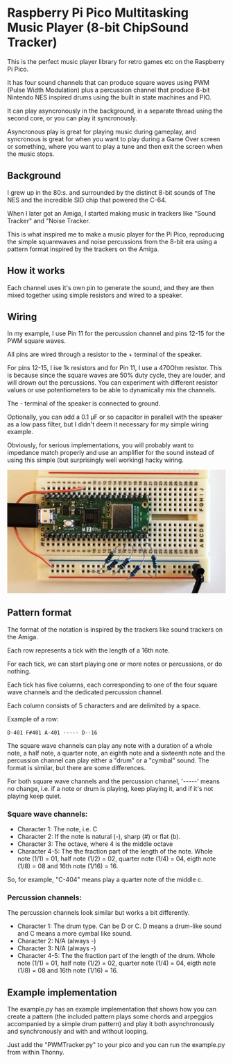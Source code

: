 # Raspberry Pi Pico Multitasking Music Player (8-bit ChipSound Tracker)

This is the perfect music player library for retro games etc on the Raspberry Pi Pico.

It has four sound channels that can produce square waves using PWM (Pulse Width Modulation) plus a percussion channel that produce 8-bit Nintendo NES inspired drums using the built in state machines and PIO.

It can play asyncronously in the background, in a separate thread using the second core, or you can play it syncronously.

Asyncronous play is great for playing music during gameplay, and syncronous is great for when you want to play during a Game Over screen or something, where you want to play a tune and then exit the screen when the music stops.

## Background
I grew up in the 80:s. and surrounded by the distinct 8-bit sounds of The NES and the incredible SID chip that powered the C-64.

When I later got an Amiga, I started making music in trackers like "Sound Tracker" and "Noise Tracker.

This is what inspired me to make a music player for the Pi Pico, reproducing the simple squarewaves and noise percussions from the 8-bit era using a pattern format inspired by the trackers on the Amiga.

## How it works
Each channel uses it's own pin to generate the sound, and they are then mixed together using simple resistors and wired to a speaker.

## Wiring
In my example, I use Pin 11 for the percussion channel and pins 12-15 for the PWM square waves.

All pins are wired through a resistor to the + terminal of the speaker.

For pins 12-15, I ise 1k resistors and for Pin 11, I use a 470Ohm resistor. This is because since the square waves are 50% duty cycle, they are louder, and will drown out the percussions. You can experiment with different resistor values or use potentiometers to be able to dynamically mix the channels.

The - terminal of the speaker is connected to ground.

Optionally, you can add a 0.1 µF or so capacitor in parallell with the speaker as a low pass filter, but I didn't deem it necessary for my simple wiring example.

Obviously, for serious implementations, you will probably want to impedance match properly and use an amplifier for the sound instead of using this simple (but surprisingly well working) hacky wiring.

![My Photo](breadboard_wiring.jpeg)

## Pattern format
The format of the notation is inspired by the trackers like sound trackers on the Amiga.

Each row represents a tick with the length of a 16th note.

For each tick, we can start playing one or more notes or percussions, or do nothing.

Each tick has five columns, each corresponding to one of the four square wave channels and the dedicated percussion channel.

Each column consists of 5 characters and are delimited by a space.

Example of a row:
```
D-401 F#401 A-401 ----- D--16
```
The square wave channels can play any note with a duration of a whole note, a half note, a quarter note, an eighth note and a sixteenth note and the percussion channel can play either a "drum" or a "cymbal" sound. The format is similar, but there are some differences.

For both square wave channels and the percussion channel, '-----' means no change, i.e. if a note or drum is playing, keep playing it, and if it's not playing keep quiet.

### Square wave channels:

- Character 1: The note, i.e. C
- Character 2: If the note is natural (-), sharp (#) or flat (b).
- Character 3: The octave, where 4 is the middle octave
- Character 4-5: The the fraction part of the length of the note. Whole note (1/1) = 01, half note (1/2) = 02, quarter note (1/4) = 04, eigth note (1/8) = 08 and 16th note (1/16) = 16.

So, for example, "C-404" means play a quarter note of the middle c.

### Percussion channels:
The percussion channels look similar but works a bit differently.

- Character 1: The drum type. Can be D or C. D means a drum-like sound and C means a more cymbal like sound.
- Character 2: N/A (always -)
- Character 3: N/A (always -)
- Character 4-5: The the fraction part of the length of the drum. Whole note (1/1) = 01, half note (1/2) = 02, quarter note (1/4) = 04, eigth note (1/8) = 08 and 16th note (1/16) = 16.

## Example implementation
The example.py has an example implementation that shows how you can create a pattern (the included pattern plays some chords and arpeggios accompanied by a simple drum pattern) and play it both asynchronously and synchronously and with and without looping.

Just add the "PWMTracker.py" to your pico and you can run the example.py from within Thonny.
